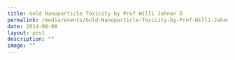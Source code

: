 ```yaml
---
title: Gold Nanoparticle Toxicity by Prof Willi Jahnen D
permalink: /media/events/Gold-Nanoparticle-Toxicity-by-Prof-Willi-Jahnen-D/
date: 2014-08-08
layout: post
description: ""
image: ""
---
```

